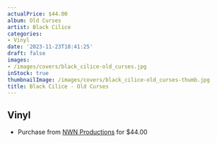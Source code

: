 ```yaml
---
actualPrice: $44.00
album: Old Curses
artist: Black Cilice
categories:
- Vinyl
date: '2023-11-23T18:41:25'
draft: false
images:
- /images/covers/black_cilice-old_curses.jpg
inStock: true
thumbnailImage: /images/covers/black_cilice-old_curses-thumb.jpg
title: Black Cilice - Old Curses
---
```


## Vinyl
* Purchase from [NWN Productions](http://shop.nwnprod.com/index.php?route=product/product&path=75&product_id=37648&sort=pd.name&order=ASC) for $44.00
